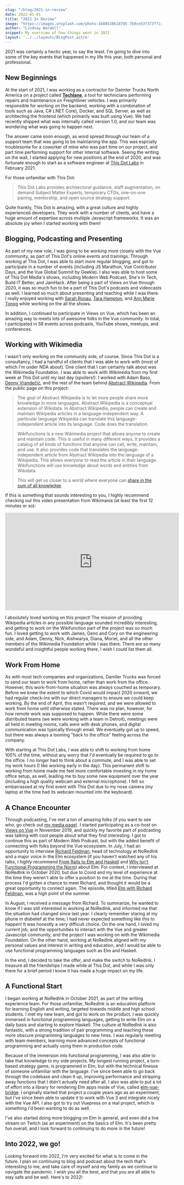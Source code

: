 ```yaml
---
slug: "/blog/2021-in-review"
date: 2022-01-01
title: "2021 In Review"
image: "https://images.unsplash.com/photo-1608538618785-7b9ce53f373f?ixlib=rb-1.2.1&ixid=MnwxMjA3fDB8MHxwaG90by1wYWdlfHx8fGVufDB8fHx8&auto=format&fit=crop&w=3270&q=80"
author: "Lindsay Wardell"
snippet: My overview of how things went in 2021
layout: '../../layouts/BlogPost.astro'
---
```

2021 was certainly a hectic year, to say the least. I'm going to dive into some of the key events that happened in my life this year, both personal and professional. 

## New Beginnings

At the start of 2021, I was working as a contractor for Daimler Trucks North America on a project called [**Techlane**](https://www.truckinginfo.com/358620/dtna-service-enhancements-to-further-24-hour-downtime-goal), a tool for technicians performing repairs and maintenance on Freightliner vehicles. I was primarily responsible for working on the backend, working with a combination of tools such as Java, C# (.NET Core), Docker, and SQL Server, as well as architecting the frontend (which primarily was built using Vue). We had recently shipped what was internally called version 1.0, and our team was wondering what was going to happen next.

The answer came soon enough, as word spread through our team of a support team that was going to be maintaining the app. This was espcially troublesome for a coworker of mine who was part time on our project, and part time performing support for other internal software. Seeing the writing on the wall, I started applying for new positions at the end of 2020, and was fortunate enough to start as a software engineer at [This Dot Labs](https://www.thisdot.co/) in February 2021. 

For those unfamiliar with This Dot:

> This Dot Labs provides architectural guidance, staff augmentation, on demand Subject Matter Experts, temporary CTOs, one-on-one pairing, mentorship, and open source strategy support.

Quite frankly, This Dot is amazing, with a great culture and highly experienced developers. They work with a number of clients, and have a huge amount of expertise across multiple Javascript frameworks. It was an absolute joy when I started working with them!

## Blogging, Podcasting and Presenting

As part of my new role, I was going to be working more closely with the Vue community, as part of This Dot's online events and trainings. Through working at This Dot, I was able to start more regular blogging, and got to participate in a number of events (including JS Marathon, Vue Contributor Days, and the Vue Global Summit by Geekle). I also was able to host some of This Dot Media's shows, including Modern Web Podcast, She's In Tech, Build IT Better, and JamHack. After being a part of Views on Vue through 2020, it was so much fun to be a part of This Dot's podcasts and videocasts as well. I learned so much about presenting and teaching while I was there. I really enjoyed working with [Sarah Ronau](https://twitter.com/SarahRonau), [Tara Hampton](https://twitter.com/taramhampton), and [Ann Marie Tonog](https://twitter.com/annmarietonog) while working on the all the shows.

In addition, I continued to participate in Views on Vue, which has been an amazing way to meets lots of awesome folks in the Vue community. In total, I participated in 58 events across podcasts, YouTube shows, meetups, and conferences.

## Working with Wikimedia

I wasn't only working on the community side, of course. Since This Dot is a consultancy, I had a handful of clients that I was able to work with (most of which I'm under NDA about). One client that I can certainly talk about was the Wikimedia Foundation. I was able to work with Wikimedia from my first week at This Dot until my last day (spoilers!). I worked with Adam Baso, [Denny Vrandečić](https://twitter.com/vrandezo), and the rest of the team behind [Abstract Wikipedia](https://meta.wikimedia.org/wiki/Abstract_Wikipedia). From the public page on this project:

> The goal of Abstract Wikipedia is to let more people share more knowledge in more languages. Abstract Wikipedia is a conceptual extension of Wikidata. In Abstract Wikipedia, people can create and maintain Wikipedia articles in a language-independent way. A particular language Wikipedia can translate this language-independent article into its language. Code does the translation.
>
> Wikifunctions is a new Wikimedia project that allows anyone to create and maintain code. This is useful in many different ways. It provides a catalog of all kinds of functions that anyone can call, write, maintain, and use. It also provides code that translates the language-independent article from Abstract Wikipedia into the language of a Wikipedia. This allows everyone to read the article in their language. Wikifunctions will use knowledge about words and entities from Wikidata.
>
> This will get us closer to a world where everyone can [share in the sum of all knowledge](https://meta.wikimedia.org/wiki/Special:MyLanguage/Vision).

If this is something that sounds interesting to you, I highly recommend checking out this video presentation from Wikimania (at least the first 12 minutes or so):

<iframe class="block m-auto" width="560" height="315" src="https://www.youtube.com/embed/LecYqXHvHfg" title="YouTube video player" frameborder="0" allow="accelerometer; autoplay; clipboard-write; encrypted-media; gyroscope; picture-in-picture" allowfullscreen></iframe>

I absolutely loved working on this project! The mission of providing Wikipedia articles in any possible language sounded incredibly interesting, and getting to work on the Wikifunction part of the project was so much fun. I loved getting to work with James, Geno and Cory on the engineering side, and Adam, Denny, Nick, Aishwarya, Diana, Moriel, and all the other members of the Wikimedia Foundation while I was there. There are so many wondeful and insightful people working there, I wish I could list them all.

## Work From Home

As with most tech companies and organizations, Damiler Trucks was forced to send our team to work from home, rather than work from the office. However, this work-from-home situation was always couched as temporary. Before we knew the extent to which Covid would impact 2020 onward, we had regular check-ins with our direct managers to ensure we could keep working. By the end of April, this wasn't required, and we were allowed to work from home until otherwise stated. There was no plan, however, for how remote work was supposed to happen. While there were some distributed teams (we were working with a team in Detroit), meetings were all held in meeting rooms, calls were with desk phones, and digital communication was typically through email. We eventually got up to speed, but there was always a looming "back to the office" feeling across the company.

With starting at This Dot Labs, I was able to shift to working from home 100% of the time, without any worry that I'd eventually be required to go to the office. I no longer had to think about a commute, and I was able to set my work hours (I like working early in the day). This permanent shift to working from home made me feel more comfortable investing in my home office setup, as well, leading me to buy some new equipment over the year (including a high quality webcam and external microphone). I felt so embarrassed at my first event with This Dot due to my nose camera (my laptop at the time had its webcam mounted into the keyboard).

## A Chance Encounter

Through podcasting, I've met a ton of amazing folks (if you want to see who, go check out [my media page](/media)). I started participating as a co-host on [Views on Vue](https://viewsonvue.com) in November 2019, and quickly my favorite part of podcasting was talking with cool people about what they find interesting. I got to continue this as part of Modern Web Podcast, but with the added benefit of connecting with folks beyond the Vue ecosystem. In July, I had an opportunity to interview [Richard Feldman](https://twitter.com/rtfeldman), head of technology at NoRedInk and a major voice in the Elm ecosystem (if you haven't watched any of his talks, I *highly* recommend [From Rails to Elm and Haskell](https://www.youtube.com/watch?v=5CYeZ2kEiOI) and [Why Isn't Functional Programming the Norm](https://www.youtube.com/watch?v=QyJZzq0v7Z4)) about Elm. For context, I interviewed at NoRedInk in October 2020, but due to Covid and my level of experience at the time they weren't able to offer a position to me at the time. During that process I'd gotten a chance to meet Richard, and thought it would be a great opportunity to connect again. The episode, titled [Elm with Richard Feldman](https://modernweb.podbean.com/e/s08e014-modern-web-podcast-elm-with-richard-feldman/), was a high point of the summer.

In August, I received a message from Richard. To summarize, he wanted to know if I was still interested in working at NoRedInk, and informed me that the situation had changed since last year. I clearly remember staring at my phone in disbelief at the time; I had never expected something like this to happen! It was honestly a very difficult choice. On the one hand, I loved my current job, and the opportunities to interact with the Vue and greater Javascript community, and the project I was working on with the Wikimedia Foundation. On the other hand, working at NoRedInk aligned with my personal values and interest in writing and education, and I would be able to use functional programming languages such as Elm and Haskell.

In the end, I decided to take the offer, and make the switch to NoRedInk. I treasure all the friendships I made while at This Dot, and while I was only there for a brief period I know it has made a huge impact on my life.

## A Functional Start

I began working at NoRedInk in October 2021, as part of the writing experience team. For those unfamiliar, NoRedInk is an education platform for learning English and writing, targeted towards middle and high school students. I met my new team, and got to work on the product. I was quickly immersed in functional programming languages, getting to write Elm on a daily basis and starting to explore Haskell. The culture at NoRedInk is also fantastic, with a strong tradition of pair programming and teaching these more obscure programming languages to new hires. I was regularly meeting with team members, learning more advanced concepts of functional programming and actually using them in production code.

Because of the immersion into functional programming, I was also able to take that knowledge to my side projects. My longest running project, a turn-based strategy game, is programmed in Elm, but with the technical finesse of someone unfamiliar with the language. I've since been able to go back through the codebase and clean it up, improving performance and stripping away functions that I didn't actually need after all. I also was able to put a lot of effort into a library for rendering Elm apps inside of Vue, called [elm-vue-bridge](https://elm-vue-bridge.lindsaykwardell.com/). I originally started that project a couple years ago as an experiment, but I've since been able to update it to work with Vue 3 and integrate nicely with the Vue API. I also got to try out Vuepress on a real project, which is something I'd been wanting to do as well.

I've also started doing more blogging on Elm in general, and even did a live stream on Twitch (as an experiment) on the basics of Elm. It's been pretty fun overall, and I look forward to continuing to do more in the future!

## Into 2022, we go!

Looking forward into 2022, I'm very excited for what is to come in the future. I plan on continuing to blog and podcast about the tech that's interesting to me, and take care of myself and my family as we continue to navigate the pandemic. I wish you all the best, and that you are all able to stay safe and be well. Here's to 2022!